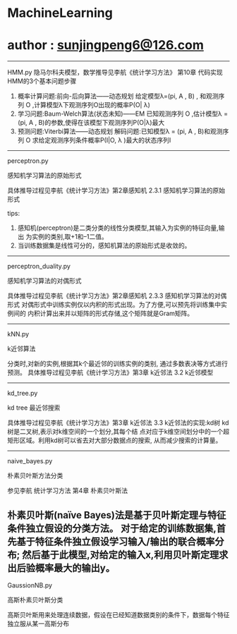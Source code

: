 # MachineLearning
# author : sunjingpeng6@126.com 
---------------------------------------------------------
HMM.py
隐马尔科夫模型，数学推导见李航《统计学习方法》 第10章
代码实现HMM的3个基本问题步骤
 1. 概率计算问题:前向-后向算法——动态规划
 给定模型λ=(pi, A , B) , 和观测序列 O ,计算模型λ下观测序列O出现的概率P(O| λ)
 2. 学习问题:Baum-Welch算法(状态未知)——EM
 已知观测序列 O  ,估计模型λ = (pi, A , B)的参数,使得在该模型下观测序列P(O|λ)最大
 3. 预测问题:Viterbi算法——动态规划
 解码问题:已知模型λ = (pi, A , B)和观测序列 O
 求给定观测序列条件概率P(I|O, λ )最大的状态序列I
 --------------------------------------------------------
perceptron.py

感知机学习算法的原始形式

具体推导过程见李航《统计学习方法》第2章感知机  2.3.1 感知机学习算法的原始形式

tips:
  1. 感知机(perceptron)是二类分类的线性分类模型,其输入为实例的特征向量,输出
  为实例的类别,取+1和–1二值。
  2. 当训练数据集是线性可分的，感知机算法的原始形式是收敛的。
  --------------------------------------------------------
perceptron_duality.py

感知机学习算法的对偶形式

具体推导过程见李航《统计学习方法》第2章感知机  2.3.3 感知机学习算法的对偶形式
对偶形式中训练实例仅以内积的形式出现。为了方便,可以预先将训练集中实例间的
内积计算出来并以矩阵的形式存储,这个矩阵就是Gram矩阵。

------------------------------------------------------------
kNN.py 

k近邻算法

分类时,对新的实例,根据其k个最近邻的训练实例的类别,
通过多数表决等方式进行预测。
具体推导过程见李航《统计学习方法》第3章 k近邻法 3.2 k近邻模型

-------------------------------------------------------------
kd_tree.py

kd tree 最近邻搜索

具体推导过程见李航《统计学习方法》第3章 k近邻法   3.3 k近邻法的实现:kd树
kd树是二叉树,表示对k维空间的一个划分,其每个结
点对应于k维空间划分中的一个超矩形区域。利用kd树可以省去对大部分数据点的搜索,
从而减少搜索的计算量。

--------------------------------------------------------------
naive_bayes.py

朴素贝叶斯方法分类

参见李航 统计学习方法 第4章 朴素贝叶斯法

朴素贝叶斯(naïve Bayes)法是基于贝叶斯定理与特征条件独立假设的分类方法。
对于给定的训练数据集,首先基于特征条件独立假设学习输入/输出的联合概率分布;
然后基于此模型,对给定的输入x,利用贝叶斯定理求出后验概率最大的输出y。
-----------------------------------------------------------------
GaussionNB.py

高斯朴素贝叶斯分类 

高斯贝叶斯用来处理连续数据，假设在已经知道数据类别的条件下，数据每个特征独立服从某一高斯分布
